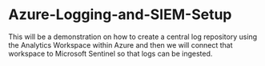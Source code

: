 # Azure-Logging-and-SIEM-Setup
This will be a demonstration on how to create a central log repository using the Analytics Workspace within Azure and then we will connect that workspace to Microsoft Sentinel so that logs can be ingested. 
